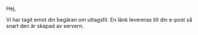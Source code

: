 Hej,    

Vi har tagit emot din begäran om uttagsfil. En länk levereras till din e-post så snart den är skapad av servern. 





